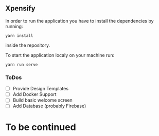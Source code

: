 ## Xpensify

In order to run the application you have to install the dependencies by running:

`yarn install` 

inside the repository.


To start the application localy on your machine run:

`yarn run serve`


### ToDos

- [ ] Provide Design Templates
- [ ] Add Docker Support 
- [ ] Build basic welcome screen
- [ ] Add Database (probably Firebase)

# To be continued 